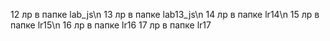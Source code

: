 12 лр в папке lab_js\n
13 лр в папке lab13_js\n
14 лр в папке lr14\n
15 лр в папке lr15\n
16 лр в папке lr16
17 лр в папке lr17